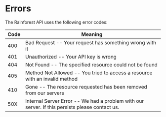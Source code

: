 # Errors

The Rainforest API uses the following error codes:

Code | Meaning
---- | -------
400 | Bad Request -- Your request has something wrong with it
401 | Unauthorized -- Your API key is wrong
404 | Not Found -- The specified resource could not be found
405 | Method Not Allowed -- You tried to access a resource with an invalid method
410 | Gone -- The resource requested has been removed from our servers
50X | Internal Server Error -- We had a problem with our server. If this persists please contact us.
